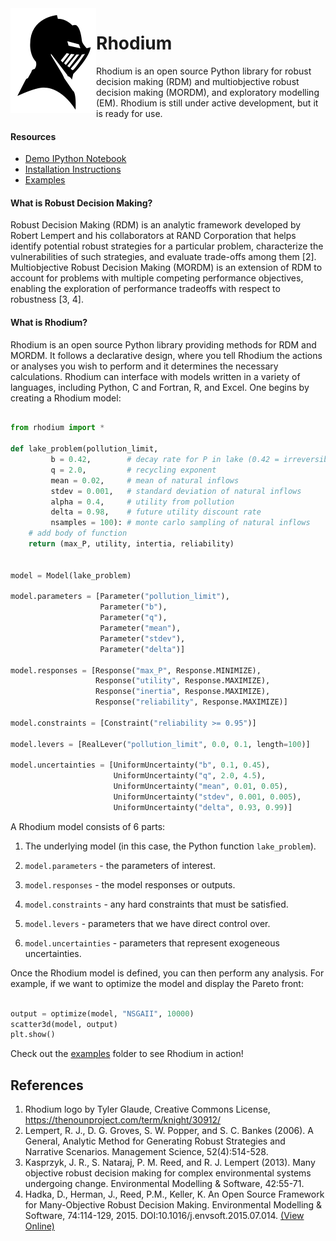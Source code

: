 <img align="left" src="images/logo.png" />

# Rhodium #

Rhodium is an open source Python library for robust decision making (RDM) and multiobjective robust decision
making (MORDM), and exploratory modelling (EM).  Rhodium is still under active development, but it is ready for use.

#### Resources

* [Demo IPython Notebook](https://gist.github.com/dhadka/a8d7095c98130d8f73bc)
* [Installation Instructions](INSTALL.md)
* [Examples](https://github.com/Project-Platypus/Rhodium/tree/master/examples)

#### What is Robust Decision Making?

Robust Decision Making (RDM) is an analytic framework developed by Robert Lempert and his
collaborators at RAND Corporation that helps identify potential robust strategies for a
particular problem, characterize the vulnerabilities of such strategies, and evaluate
trade-offs among them [2].  Multiobjective Robust Decision Making (MORDM)
is an extension of RDM to account for problems with multiple competing performance objectives,
enabling the exploration of performance tradeoffs with respect to robustness
[3, 4].

#### What is Rhodium?

Rhodium is an open source Python library providing methods for RDM and MORDM.  It follows a
declarative design, where you tell Rhodium the actions or analyses you wish to perform and
it determines the necessary calculations.  Rhodium can interface with models written in
a variety of languages, including Python, C and Fortran, R, and Excel.  One begins by
creating a Rhodium model:

```python

from rhodium import *

def lake_problem(pollution_limit,
         b = 0.42,        # decay rate for P in lake (0.42 = irreversible)
         q = 2.0,         # recycling exponent
         mean = 0.02,     # mean of natural inflows
         stdev = 0.001,   # standard deviation of natural inflows
         alpha = 0.4,     # utility from pollution
         delta = 0.98,    # future utility discount rate
         nsamples = 100): # monte carlo sampling of natural inflows
    # add body of function
    return (max_P, utility, intertia, reliability)


model = Model(lake_problem)

model.parameters = [Parameter("pollution_limit"),
                    Parameter("b"),
                    Parameter("q"),
                    Parameter("mean"),
                    Parameter("stdev"),
                    Parameter("delta")]

model.responses = [Response("max_P", Response.MINIMIZE),
                   Response("utility", Response.MAXIMIZE),
                   Response("inertia", Response.MAXIMIZE),
                   Response("reliability", Response.MAXIMIZE)]

model.constraints = [Constraint("reliability >= 0.95")]

model.levers = [RealLever("pollution_limit", 0.0, 0.1, length=100)]

model.uncertainties = [UniformUncertainty("b", 0.1, 0.45),
                       UniformUncertainty("q", 2.0, 4.5),
                       UniformUncertainty("mean", 0.01, 0.05),
                       UniformUncertainty("stdev", 0.001, 0.005),
                       UniformUncertainty("delta", 0.93, 0.99)]
```

A Rhodium model consists of 6 parts:

1. The underlying model (in this case, the Python function `lake_problem`).
2. `model.parameters` - the parameters of interest.
3. `model.responses` - the model responses or outputs.
4. `model.constraints` - any hard constraints that must be satisfied.

5. `model.levers` - parameters that we have direct control over.
6. `model.uncertainties` - parameters that represent exogeneous uncertainties.

Once the Rhodium model is defined, you can then perform any analysis.  For example,
if we want to optimize the model and display the Pareto front:

```python

output = optimize(model, "NSGAII", 10000)
scatter3d(model, output)
plt.show()
```

Check out the [examples](https://github.com/Project-Platypus/Rhodium/tree/master/examples) folder
to see Rhodium in action!

## References

1. Rhodium logo by Tyler Glaude, Creative Commons License, https://thenounproject.com/term/knight/30912/
2. Lempert, R. J., D. G. Groves, S. W. Popper, and S. C. Bankes (2006).  A General, Analytic
   Method for Generating Robust Strategies and Narrative Scenarios.  Management Science, 52(4):514-528.
3. Kasprzyk, J. R., S. Nataraj, P. M. Reed, and R. J. Lempert (2013).  Many objective robust
   decision making for complex environmental systems undergoing change. Environmental
   Modelling & Software, 42:55-71.
4. Hadka, D., Herman, J., Reed, P.M., Keller, K. An Open Source Framework for Many-Objective
   Robust Decision Making. Environmental Modelling & Software, 74:114-129, 2015.
   DOI:10.1016/j.envsoft.2015.07.014. [(View Online)](http://www.sciencedirect.com/science/article/pii/S1364815215300190)
